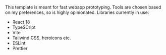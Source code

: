 This template is meant for fast webapp prototyping. Tools are chosen based on my preferences, so is highly opinionated. Libraries currently in use:

- React 18
- TypeSCript
- Vite
- Tailwind CSS, heroicons etc. 
- ESLint
- Prettier